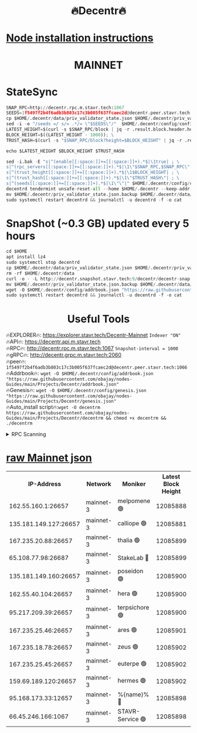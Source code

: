 <h1 align="center"> 🔥Decentr🔥</h1>

[Node installation instructions](https://github.com/obajay/nodes-Guides/tree/main/Projects/Decentr)
=
<h1 align="center"> MAINNET</h1>

# StateSync
```python
SNAP_RPC=http://decentr.rpc.m.stavr.tech:1067
SEEDS=1f5497f2b4f6adb3b803c17c3b005f637fcaec2d@decentr.peer.stavr.tech:1066
cp $HOME/.decentr/data/priv_validator_state.json $HOME/.decentr/priv_validator_state.json.backup
sed -i -e "/seeds =/ s/= .*/= \"$SEEDS\"/"  $HOME/.decentr/config/config.toml
LATEST_HEIGHT=$(curl -s $SNAP_RPC/block | jq -r .result.block.header.height); \
BLOCK_HEIGHT=$((LATEST_HEIGHT - 1000)); \
TRUST_HASH=$(curl -s "$SNAP_RPC/block?height=$BLOCK_HEIGHT" | jq -r .result.block_id.hash)

echo $LATEST_HEIGHT $BLOCK_HEIGHT $TRUST_HASH

sed -i.bak -E "s|^(enable[[:space:]]+=[[:space:]]+).*$|\1true| ; \
s|^(rpc_servers[[:space:]]+=[[:space:]]+).*$|\1\"$SNAP_RPC,$SNAP_RPC\"| ; \
s|^(trust_height[[:space:]]+=[[:space:]]+).*$|\1$BLOCK_HEIGHT| ; \
s|^(trust_hash[[:space:]]+=[[:space:]]+).*$|\1\"$TRUST_HASH\"| ; \
s|^(seeds[[:space:]]+=[[:space:]]+).*$|\1\"\"|" $HOME/.decentr/config/config.toml
decentrd tendermint unsafe-reset-all --home $HOME/.decentr --keep-addr-book
mv $HOME/.decentr/priv_validator_state.json.backup $HOME/.decentr/data/priv_validator_state.json
sudo systemctl restart decentrd && journalctl -u decentrd -f -o cat
```
# SnapShot (~0.3 GB) updated every 5 hours
```python
cd $HOME
apt install lz4
sudo systemctl stop decentrd
cp $HOME/.decentr/data/priv_validator_state.json $HOME/.decentr/priv_validator_state.json.backup
rm -rf $HOME/.decentr/data
curl -o - -L http://decentr.snapshot.stavr.tech:9/decentr/decentr-snap.tar.lz4 | lz4 -c -d - | tar -x -C $HOME/.decentr --strip-components 2
mv $HOME/.decentr/priv_validator_state.json.backup $HOME/.decentr/data/priv_validator_state.json
wget -O $HOME/.decentr/config/addrbook.json "https://raw.githubusercontent.com/obajay/nodes-Guides/main/Projects/Decentr/addrbook.json"
sudo systemctl restart decentrd && journalctl -u decentrd -f -o cat
```

 <h1 align="center"> Useful Tools</h1>

🔥EXPLORER🔥:     https://explorer.stavr.tech/Decentr-Mainnet        `Indexer "ON"` \
🔥API🔥:          https://decentr.api.m.stavr.tech \
🔥RPC🔥:          http://decentr.rpc.m.stavr.tech:1067              `Snapshot-interval = 1000` \
🔥gRPC🔥:         http://decentr.grpc.m.stavr.tech:2060 \
🔥peer🔥:         `1f5497f2b4f6adb3b803c17c3b005f637fcaec2d@decentr.peer.stavr.tech:1066` \
🔥Addrbook🔥:  `wget -O $HOME/.decentr/config/addrbook.json "https://raw.githubusercontent.com/obajay/nodes-Guides/main/Projects/Decentr/addrbook.json"` \
🔥Genesis🔥:  `wget -O $HOME/.decentr/config/genesis.json "https://raw.githubusercontent.com/obajay/nodes-Guides/main/Projects/Decentr/genesis.json"` \
🔥Auto_install script🔥:`wget -O decentrm https://raw.githubusercontent.com/obajay/nodes-Guides/main/Projects/Decentr/decentrm && chmod +x decentrm && ./decentrm`

<details>
<summary>RPC Scanning</summary>

<h2 align="center"> We scan nodes in real time every 4 hours. And we provide the final result of RPC endpoints.
We cannot influence the operation of these nodes in any way. </h2>


```python
If Voting Power is higher than 0 --> then the Node is a validator of the network and may be subject to attack and be a potential threat to the chain.
```
```python
We marked such validators with a red symbol
```

</details>

[raw Mainnet json](https://rpc-check.decentrm.stavr.tech/decentrm/rpc-decentrm-result.json)
=



<table><tr><th>IP-Address</th><th>Network</th><th>Moniker</th><th>Latest Block Height</th><th>Earliest Block Height</th><th>Catching Up</th><th>Tx Index</th><th>Voting Power</th><th>Scan Time</th></tr><tr><td>162.55.160.1:26657</td><td>mainnet-3</td><td>melpomene 🟢</td><td>12085888</td><td>1688950</td><td>False</td><td>on</td><td>0</td><td>2023-12-22T19:13:37.150108882UTC</td></tr><tr><td>135.181.149.127:26657</td><td>mainnet-3</td><td>calliope 🟢</td><td>12085881</td><td>1688950</td><td>False</td><td>on</td><td>0</td><td>2023-12-22T19:13:37.591071022UTC</td></tr><tr><td>167.235.20.88:26657</td><td>mainnet-3</td><td>thalia 🟢</td><td>12085899</td><td>1688950</td><td>False</td><td>on</td><td>0</td><td>2023-12-22T19:13:45.118161424UTC</td></tr><tr><td>65.108.77.98:26687</td><td>mainnet-3</td><td>StakeLab 🔴</td><td>12085899</td><td>1688950</td><td>False</td><td>on</td><td>5286602</td><td>2023-12-22T19:13:45.441720122UTC</td></tr><tr><td>135.181.149.160:26657</td><td>mainnet-3</td><td>poseidon 🟢</td><td>12085900</td><td>1688950</td><td>False</td><td>on</td><td>0</td><td>2023-12-22T19:13:48.169705804UTC</td></tr><tr><td>162.55.40.104:26657</td><td>mainnet-3</td><td>hera 🟢</td><td>12085900</td><td>1688950</td><td>False</td><td>on</td><td>0</td><td>2023-12-22T19:13:50.553384097UTC</td></tr><tr><td>95.217.209.39:26657</td><td>mainnet-3</td><td>terpsichore 🟢</td><td>12085900</td><td>1688950</td><td>False</td><td>on</td><td>0</td><td>2023-12-22T19:13:52.917006360UTC</td></tr><tr><td>167.235.25.46:26657</td><td>mainnet-3</td><td>ares 🟢</td><td>12085901</td><td>1688950</td><td>False</td><td>on</td><td>0</td><td>2023-12-22T19:13:57.354194671UTC</td></tr><tr><td>167.235.18.78:26657</td><td>mainnet-3</td><td>zeus 🟢</td><td>12085902</td><td>1688950</td><td>False</td><td>on</td><td>0</td><td>2023-12-22T19:13:59.656602821UTC</td></tr><tr><td>167.235.25.45:26657</td><td>mainnet-3</td><td>euterpe 🟢</td><td>12085902</td><td>1688950</td><td>False</td><td>on</td><td>0</td><td>2023-12-22T19:14:02.042692744UTC</td></tr><tr><td>159.69.189.120:26657</td><td>mainnet-3</td><td>hermes 🟢</td><td>12085902</td><td>1688950</td><td>False</td><td>on</td><td>0</td><td>2023-12-22T19:14:02.324707289UTC</td></tr><tr><td>95.168.173.33:12657</td><td>mainnet-3</td><td>%{name}% 🔴</td><td>12085898</td><td>8964001</td><td>False</td><td>on</td><td>4173622</td><td>2023-12-22T19:13:38.724641365UTC</td></tr><tr><td>66.45.246.166:1067</td><td>mainnet-3</td><td>STAVR-Service 🟢</td><td>12085898</td><td>12083001</td><td>False</td><td>on</td><td>0</td><td>2023-12-22T19:13:38.219271308UTC</td></tr></table>